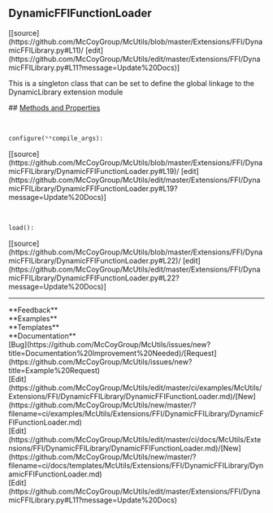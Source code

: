 ## <a id="McUtils.Extensions.FFI.DynamicFFILibrary.DynamicFFIFunctionLoader">DynamicFFIFunctionLoader</a> 

<div class="docs-source-link" markdown="1">
[[source](https://github.com/McCoyGroup/McUtils/blob/master/Extensions/FFI/DynamicFFILibrary.py#L11)/
[edit](https://github.com/McCoyGroup/McUtils/edit/master/Extensions/FFI/DynamicFFILibrary.py#L11?message=Update%20Docs)]
</div>

This is a singleton class that can be set to define the global
linkage to the DynamicLibrary extension module







<div class="collapsible-section">
 <div class="collapsible-section collapsible-section-header" markdown="1">
## <a class="collapse-link" data-toggle="collapse" href="#methods" markdown="1"> Methods and Properties</a> <a class="float-right" data-toggle="collapse" href="#methods"><i class="fa fa-chevron-down"></i></a>
 </div>
 <div class="collapsible-section collapsible-section-body collapse show" id="methods" markdown="1">
 
<a id="McUtils.Extensions.FFI.DynamicFFILibrary.DynamicFFIFunctionLoader.configure" class="docs-object-method">&nbsp;</a> 
```python
configure(**compile_args): 
```
<div class="docs-source-link" markdown="1">
[[source](https://github.com/McCoyGroup/McUtils/blob/master/Extensions/FFI/DynamicFFILibrary/DynamicFFIFunctionLoader.py#L19)/
[edit](https://github.com/McCoyGroup/McUtils/edit/master/Extensions/FFI/DynamicFFILibrary/DynamicFFIFunctionLoader.py#L19?message=Update%20Docs)]
</div>


<a id="McUtils.Extensions.FFI.DynamicFFILibrary.DynamicFFIFunctionLoader.load" class="docs-object-method">&nbsp;</a> 
```python
load(): 
```
<div class="docs-source-link" markdown="1">
[[source](https://github.com/McCoyGroup/McUtils/blob/master/Extensions/FFI/DynamicFFILibrary/DynamicFFIFunctionLoader.py#L22)/
[edit](https://github.com/McCoyGroup/McUtils/edit/master/Extensions/FFI/DynamicFFILibrary/DynamicFFIFunctionLoader.py#L22?message=Update%20Docs)]
</div>
 </div>
</div>












---


<div markdown="1" class="text-secondary">
<div class="container">
  <div class="row">
   <div class="col" markdown="1">
**Feedback**   
</div>
   <div class="col" markdown="1">
**Examples**   
</div>
   <div class="col" markdown="1">
**Templates**   
</div>
   <div class="col" markdown="1">
**Documentation**   
</div>
   <div class="col" markdown="1">
   
</div>
   <div class="col" markdown="1">
   
</div>
   <div class="col" markdown="1">
   
</div>
</div>
  <div class="row">
   <div class="col" markdown="1">
[Bug](https://github.com/McCoyGroup/McUtils/issues/new?title=Documentation%20Improvement%20Needed)/[Request](https://github.com/McCoyGroup/McUtils/issues/new?title=Example%20Request)   
</div>
   <div class="col" markdown="1">
[Edit](https://github.com/McCoyGroup/McUtils/edit/master/ci/examples/McUtils/Extensions/FFI/DynamicFFILibrary/DynamicFFIFunctionLoader.md)/[New](https://github.com/McCoyGroup/McUtils/new/master/?filename=ci/examples/McUtils/Extensions/FFI/DynamicFFILibrary/DynamicFFIFunctionLoader.md)   
</div>
   <div class="col" markdown="1">
[Edit](https://github.com/McCoyGroup/McUtils/edit/master/ci/docs/McUtils/Extensions/FFI/DynamicFFILibrary/DynamicFFIFunctionLoader.md)/[New](https://github.com/McCoyGroup/McUtils/new/master/?filename=ci/docs/templates/McUtils/Extensions/FFI/DynamicFFILibrary/DynamicFFIFunctionLoader.md)   
</div>
   <div class="col" markdown="1">
[Edit](https://github.com/McCoyGroup/McUtils/edit/master/Extensions/FFI/DynamicFFILibrary.py#L11?message=Update%20Docs)   
</div>
   <div class="col" markdown="1">
   
</div>
   <div class="col" markdown="1">
   
</div>
   <div class="col" markdown="1">
   
</div>
</div>
</div>
</div>